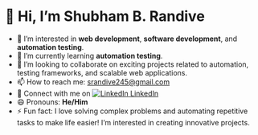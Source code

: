 # 👋 Hi, I’m Shubham B. Randive

- 👀 I’m interested in **web development**, **software development**, and **automation testing**.  
- 🌱 I’m currently learning **automation testing**.  
- 💞️ I’m looking to collaborate on exciting projects related to automation, testing frameworks, and scalable web applications.  
- 📫 How to reach me: [srandive245@gmail.com](mailto:srandive245@gmail.com)  
- 🔗 Connect with me on [![LinkedIn](https://cdn.jsdelivr.net/gh/devicons/devicon/icons/linkedin/linkedin-original.svg) LinkedIn](https://www.linkedin.com/in/shubham-randive-8712a824a/)  
- 😄 Pronouns: **He/Him**  
- ⚡ Fun fact: I love solving complex problems and automating repetitive tasks to make life easier! I’m interested in creating innovative projects.
